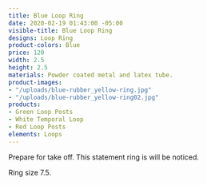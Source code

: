 ```yaml
---
title: Blue Loop Ring
date: 2020-02-19 01:43:00 -05:00
visible-title: Blue Loop Ring
designs: Loop Ring
product-colors: Blue
price: 120
width: 2.5
height: 2.5
materials: Powder coated metal and latex tube.
product-images:
- "/uploads/blue-rubber_yellow-ring.jpg"
- "/uploads/blue-rubber_yellow-ring02.jpg"
products:
- Green Loop Posts
- White Temporal Loop
- Red Loop Posts
elements: Loops
---
```


Prepare for take off. This statement ring is will be noticed. 

Ring size 7.5.